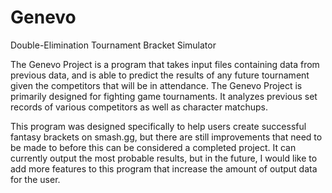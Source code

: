 # Genevo
Double-Elimination Tournament Bracket Simulator

The Genevo Project is a program that takes input files containing data from previous data, and is able to predict the results
of any future tournament given the competitors that will be in attendance. The Genevo Project is primarily designed for 
fighting game tournaments. It analyzes previous set records of various competitors as well as character matchups.

This program was designed specifically to help users create successful fantasy brackets on smash.gg, but there are still improvements
that need to be made to before this can be considered a completed project. It can currently output the most probable results, but
in the future, I would like to add more features to this program that increase the amount of output data for the user.
